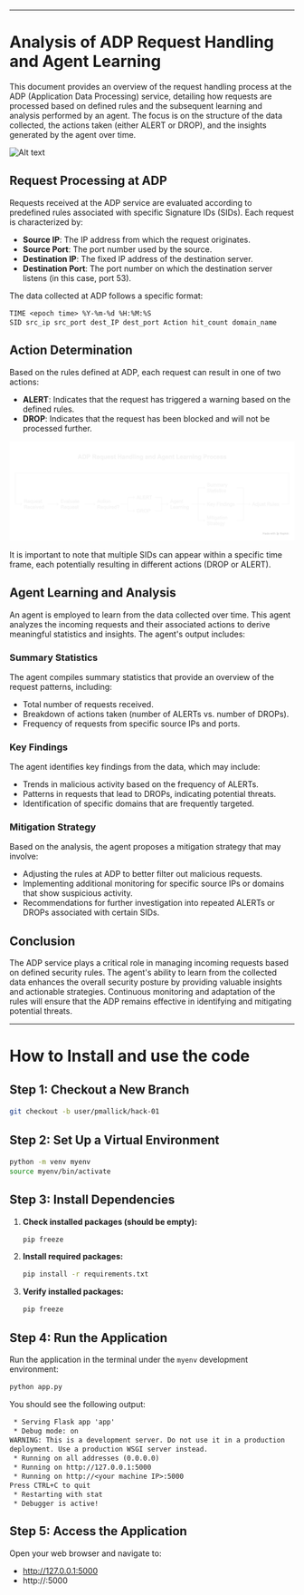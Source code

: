 
```markdown
```
---

# Analysis of ADP Request Handling and Agent Learning

This document provides an overview of the request handling process at the ADP (Application Data Processing) service, detailing how requests are processed based on defined rules and the subsequent learning and analysis performed by an agent. The focus is on the structure of the data collected, the actions taken (either ALERT or DROP), and the insights generated by the agent over time.

![Alt text](images/flowumbrella.png "ADP and Agent flow")
## Request Processing at ADP

Requests received at the ADP service are evaluated according to predefined rules associated with specific Signature IDs (SIDs). Each request is characterized by:

- **Source IP**: The IP address from which the request originates.
- **Source Port**: The port number used by the source.
- **Destination IP**: The fixed IP address of the destination server.
- **Destination Port**: The port number on which the destination server listens (in this case, port 53).

The data collected at ADP follows a specific format:

```
TIME <epoch time> %Y-%m-%d %H:%M:%S
SID src_ip src_port dest_IP dest_port Action hit_count domain_name
```

## Action Determination

Based on the rules defined at ADP, each request can result in one of two actions:

- **ALERT**: Indicates that the request has triggered a warning based on the defined rules.
- **DROP**: Indicates that the request has been blocked and will not be processed further.

![Alt text](images/basic_flow.png "ALERT/DROP in the flow")

It is important to note that multiple SIDs can appear within a specific time frame, each potentially resulting in different actions (DROP or ALERT).

## Agent Learning and Analysis

An agent is employed to learn from the data collected over time. This agent analyzes the incoming requests and their associated actions to derive meaningful statistics and insights. The agent's output includes:

### Summary Statistics

The agent compiles summary statistics that provide an overview of the request patterns, including:

- Total number of requests received.
- Breakdown of actions taken (number of ALERTs vs. number of DROPs).
- Frequency of requests from specific source IPs and ports.

### Key Findings

The agent identifies key findings from the data, which may include:

- Trends in malicious activity based on the frequency of ALERTs.
- Patterns in requests that lead to DROPs, indicating potential threats.
- Identification of specific domains that are frequently targeted.

### Mitigation Strategy

Based on the analysis, the agent proposes a mitigation strategy that may involve:

- Adjusting the rules at ADP to better filter out malicious requests.
- Implementing additional monitoring for specific source IPs or domains that show suspicious activity.
- Recommendations for further investigation into repeated ALERTs or DROPs associated with certain SIDs.

## Conclusion

The ADP service plays a critical role in managing incoming requests based on defined security rules. The agent's ability to learn from the collected data enhances the overall security posture by providing valuable insights and actionable strategies. Continuous monitoring and adaptation of the rules will ensure that the ADP remains effective in identifying and mitigating potential threats.

---


# How to Install and use the code

## Step 1: Checkout a New Branch
```bash
git checkout -b user/pmallick/hack-01
```

## Step 2: Set Up a Virtual Environment
```bash
python -m venv myenv
source myenv/bin/activate
```

## Step 3: Install Dependencies
1. **Check installed packages (should be empty):**
    ```bash
    pip freeze
    ```
2. **Install required packages:**
    ```bash
    pip install -r requirements.txt
    ```
3. **Verify installed packages:**
    ```bash
    pip freeze
    ```

## Step 4: Run the Application
Run the application in the terminal under the `myenv` development environment:
```bash
python app.py
```

You should see the following output:
```
 * Serving Flask app 'app'
 * Debug mode: on
WARNING: This is a development server. Do not use it in a production deployment. Use a production WSGI server instead.
 * Running on all addresses (0.0.0.0)
 * Running on http://127.0.0.1:5000
 * Running on http://<your machine IP>:5000
Press CTRL+C to quit
 * Restarting with stat
 * Debugger is active!
```

## Step 5: Access the Application
Open your web browser and navigate to:
- http://127.0.0.1:5000
- http://<your machine IP>:5000
```
```
